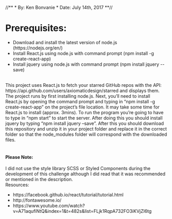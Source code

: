 //**
    * By: Ken Bonvanie
    * Date: July 14th, 2017
**//

<h1>Prerequisites:</h1>
<ul>
   <li>Download and install the latest version of node.js (https://nodejs.org/en/)</li>
   <li>Install React.js using node.js with command prompt (npm install -g create-react-app)</li>
   <li>Install jquery using node.js with command prompt (npm install jquery --save)</li>
</ul>
<br/>
This project uses React.js to fetch your starred GitHub repos with the API: https://api.github.com/users/axiomaticdesign/starred and displays them. The project runs by first installing node.js. Next, you’ll need to install React.js by opening the command prompt and typing in “npm install -g create-react-app” on the project’s file location. It may take some time for React.js to install (approx. 3mins). To run the program you’re going to have to type in “npm start” to start the server. After doing this you should install jquery by typing “npm install jquery –save”. After this you should download this repository and unzip it in your project folder and replace it in the correct folder so that the node_modules folder will correspond with the downloaded files.
<br/>
<br/>
<h4><b>Please Note:</b></h4> I did not use the style library SCSS or Styled Components during the development of this challenge although I did read that it was recommended or mentioned in the description.
<br/>
Resources: 
<ul>
   <li>https://facebook.github.io/react/tutorial/tutorial.html</li>
   <li>http://fontawesome.io/</li>
   <li>https://www.youtube.com/watch?v=A71aqufiNtQ&index=1&t=482s&list=FLjk1RqpA732FO3iKVjZl6tg</li>
</ul>
